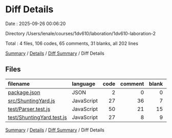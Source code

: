# Diff Details

Date : 2025-09-26 00:06:20

Directory /Users/lenale/courses/1dv610/laboration/1dv610-laboration-2

Total : 4 files,  106 codes, 65 comments, 31 blanks, all 202 lines

[Summary](results.md) / [Details](details.md) / [Diff Summary](diff.md) / Diff Details

## Files
| filename | language | code | comment | blank | total |
| :--- | :--- | ---: | ---: | ---: | ---: |
| [package.json](/package.json) | JSON | 2 | 0 | 0 | 2 |
| [src/ShuntingYard.js](/src/ShuntingYard.js) | JavaScript | 27 | 36 | 7 | 70 |
| [test/Parser.test.js](/test/Parser.test.js) | JavaScript | 50 | 21 | 15 | 86 |
| [test/ShuntingYard.test.js](/test/ShuntingYard.test.js) | JavaScript | 27 | 8 | 9 | 44 |

[Summary](results.md) / [Details](details.md) / [Diff Summary](diff.md) / Diff Details